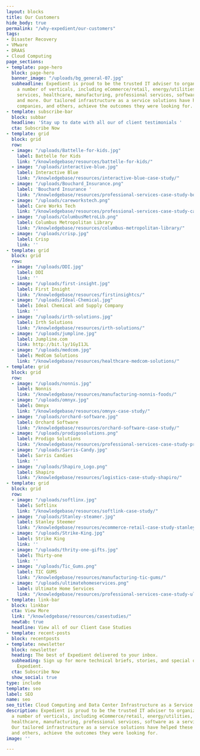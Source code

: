```yaml
---
layout: blocks
title: Our Customers
hide_body: true
permalink: "/why-expedient/our-customers"
tags:
- Disaster Recovery
- VMware
- DRAAS
- Cloud Computing
page_sections:
- template: page-hero
  block: page-hero
  banner_image: "/uploads/bg_general-07.jpg"
  subheadline: Expedient is proud to be the trusted IT adviser to organizations spanning
    a number of verticals, including eCommerce/retail, energy/utilities, financial
    services, healthcare, manufacturing, professional services, software as a service,
    and more. Our tailored infrastructure as a service solutions have helped these
    companies, and others, achieve the outcomes they were looking for.
- template: subscribe-bar
  block: subbar
  headline: 'Stay up to date with all our of client testimonials '
  cta: Subscribe Now
- template: grid
  block: grid
  row:
  - image: "/uploads/Battelle-for-kids.jpg"
    label: Battelle for Kids
    link: "/knowledgebase/resources/battelle-for-kids/"
  - image: "/uploads/interactive-blue.jpg"
    label: Interactive Blue
    link: "/knowledgebase/resources/interactive-blue-case-study/"
  - image: "/uploads/Bouchard_Insurance.png"
    label: 'Bouchard Insurance '
    link: "/knowledgebase/resources/professional-services-case-study-bouchard-insurance/"
  - image: "/uploads/careworkstech.png"
    label: Care Works Tech
    link: "/knowledgebase/resources/professional-services-case-study-careworks-tech/"
  - image: "/uploads/ColumbusMetroLib.png"
    label: Columbus Metropolitan Library
    link: "/knowledgebase/resources/columbus-metropolitan-library/"
  - image: "/uploads/crisp.jpg"
    label: Crisp
    link: ''
- template: grid
  block: grid
  row:
  - image: "/uploads/DDI.jpg"
    label: DDI
    link: ''
  - image: "/uploads/first-insight.jpg"
    label: First Insight
    link: "/knowledgebase/resources/firstinsightcs/"
  - image: "/uploads/Ideal-Chemical.jpg"
    label: Ideal Chemical and Supply Company
    link: ''
  - image: "/uploads/irth-solutions.jpg"
    label: Irth Solutions
    link: "/knowledgebase/resources/irth-solutions/"
  - image: "/uploads/jumpline.jpg"
    label: Jumpline.com
    link: http://bit.ly/1GyI1JL
  - image: "/uploads/medcom.jpg"
    label: MedCom Solutions
    link: "/knowledgebase/resources/healthcare-medcom-solutions/"
- template: grid
  block: grid
  row:
  - image: "/uploads/nonnis.jpg"
    label: Nonnis
    link: "/knowledgebase/resources/manufacturing-nonnis-foods/"
  - image: "/uploads/omnyx.jpg"
    label: Omnyx
    link: "/knowledgebase/resources/omnyx-case-study/"
  - image: "/uploads/orchard-software.jpg"
    label: Orchard Software
    link: "/knowledgebase/resources/orchard-software-case-study/"
  - image: "/uploads/prodigosolutions.png"
    label: Prodigo Solutions
    link: "/knowledgebase/resources/professional-services-case-study-prodigo-solutions/"
  - image: "/uploads/Sarris-Candy.jpg"
    label: Sarris Candies
    link: ''
  - image: "/uploads/Shapiro_Logo.png"
    label: Shapiro
    link: "/knowledgebase/resources/logistics-case-study-shapiro/"
- template: grid
  block: grid
  row:
  - image: "/uploads/softlinx.jpg"
    label: Softlinx
    link: "/knowledgebase/resources/softlink-case-study/"
  - image: "/uploads/Stanley-steamer.jpg"
    label: Stanley Steemer
    link: "/knowledgebase/resources/ecommerce-retail-case-study-stanley-steemer/"
  - image: "/uploads/Strike-King.jpg"
    label: Strike King
    link: ''
  - image: "/uploads/thrity-one-gifts.jpg"
    label: Thirty-one
    link: ''
  - image: "/uploads/Tic_Gums.png"
    label: TIC GUMS
    link: "/knowledgebase/resources/manufacturing-tic-gums/"
  - image: "/uploads/ultimatehomeservices.png"
    label: Ultimate Home Services
    link: "/knowledgebase/resources/professional-services-case-study-ultimate-home-services/"
- template: link-bar
  block: linkbar
  cta: View More
  link: "/knowledgebase/resources/casestudies/"
  newtab: true
  headline: View all of our Client Case Studies
- template: recent-posts
  block: recentposts
- template: newsletter
  block: newsletter
  heading: The best of Expedient delivered to your inbox.
  subheading: Sign up for more technical briefs, stories, and special offers from
    Expedient.
  cta: Subscribe Now
  show_social: true
type: include
template: seo
label: SEO
name: seo
seo_title: Cloud Computing and Data Center Infrastructure as a Service
description: Expedient is proud to be the trusted IT adviser to organizations spanning
  a number of verticals, including eCommerce/retail, energy/utilities, financial services,
  healthcare, manufacturing, professional services, software as a service, and more.
  Our tailored infrastructure as a service solutions have helped these companies,
  and others, achieve the outcomes they were looking for.
image: ''

---
```


